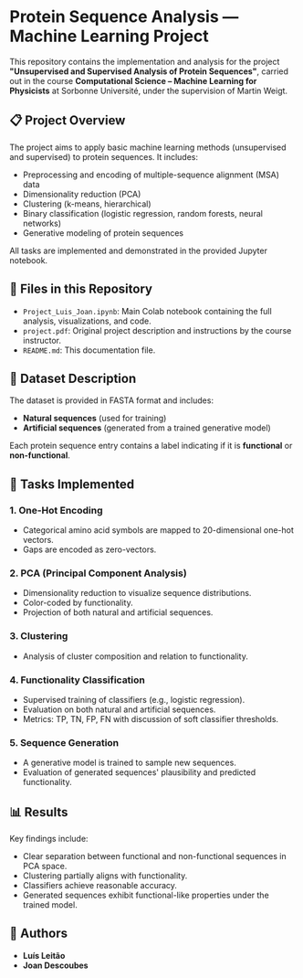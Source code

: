 # Protein Sequence Analysis — Machine Learning Project

This repository contains the implementation and analysis for the project **"Unsupervised and Supervised Analysis of Protein Sequences"**, carried out in the course **Computational Science – Machine Learning for Physicists** at Sorbonne Université, under the supervision of Martin Weigt.

## 📋 Project Overview

The project aims to apply basic machine learning methods (unsupervised and supervised) to protein sequences. It includes:

- Preprocessing and encoding of multiple-sequence alignment (MSA) data
- Dimensionality reduction (PCA)
- Clustering (k-means, hierarchical)
- Binary classification (logistic regression, random forests, neural networks)
- Generative modeling of protein sequences

All tasks are implemented and demonstrated in the provided Jupyter notebook.

## 📁 Files in this Repository

- `Project_Luis_Joan.ipynb`: Main Colab notebook containing the full analysis, visualizations, and code.
- `project.pdf`: Original project description and instructions by the course instructor.
- `README.md`: This documentation file.

## 🧬 Dataset Description

The dataset is provided in FASTA format and includes:

- **Natural sequences** (used for training)
- **Artificial sequences** (generated from a trained generative model)

Each protein sequence entry contains a label indicating if it is **functional** or **non-functional**.

## 🧠 Tasks Implemented

### 1. One-Hot Encoding
- Categorical amino acid symbols are mapped to 20-dimensional one-hot vectors.
- Gaps are encoded as zero-vectors.

### 2. PCA (Principal Component Analysis)
- Dimensionality reduction to visualize sequence distributions.
- Color-coded by functionality.
- Projection of both natural and artificial sequences.

### 3. Clustering
- Analysis of cluster composition and relation to functionality.

### 4. Functionality Classification
- Supervised training of classifiers (e.g., logistic regression).
- Evaluation on both natural and artificial sequences.
- Metrics: TP, TN, FP, FN with discussion of soft classifier thresholds.

### 5. Sequence Generation
- A generative model is trained to sample new sequences.
- Evaluation of generated sequences' plausibility and predicted functionality.


## 📊 Results

Key findings include:
- Clear separation between functional and non-functional sequences in PCA space.
- Clustering partially aligns with functionality.
- Classifiers achieve reasonable accuracy.
- Generated sequences exhibit functional-like properties under the trained model.

## 👥 Authors

- **Luís Leitão**
- **Joan Descoubes**



